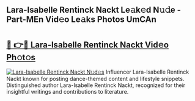 ## Lara-Isabelle Rentinck Nackt Le𝚊k𝚎d N𝚞𝚍e - Part-MEn Vid𝚎o Le𝚊ks Photos UmCAn

# <h2><a href="http://fb03ljy.evod.top/?m=Lara-Isabelle+Rentinck+Nackt">🔗 👉🔴 Lara-Isabelle Rentinck Nackt Vid𝚎o Ph𝚘t𝚘s</a></h2>

[![Lara-Isabelle Rentinck Nackt N𝚞d𝚎s](https://i.imgur.com/8V9OHl7.gif)](http://fb03ljy.evod.top/?m=Lara-Isabelle+Rentinck+Nackt)
Influencer Lara-Isabelle Rentinck Nackt known for posting dance-themed content and lifestyle snippets. Distinguished author Lara-Isabelle Rentinck Nackt, recognized for their insightful writings and contributions to literature. 
